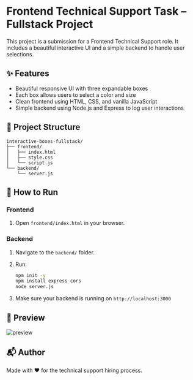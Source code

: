 
# Frontend Technical Support Task – Fullstack Project

This project is a submission for a Frontend Technical Support role. It includes a beautiful interactive UI and a simple backend to handle user selections.

## ✨ Features

- Beautiful responsive UI with three expandable boxes
- Each box allows users to select a color and size
- Clean frontend using HTML, CSS, and vanilla JavaScript
- Simple backend using Node.js and Express to log user interactions

## 📂 Project Structure

```
interactive-boxes-fullstack/
├── frontend/
│   ├── index.html
│   ├── style.css
│   └── script.js
└── backend/
    └── server.js
```

## 🚀 How to Run

### Frontend
1. Open `frontend/index.html` in your browser.

### Backend
1. Navigate to the `backend/` folder.
2. Run:
   ```bash
   npm init -y
   npm install express cors
   node server.js
   ```

3. Make sure your backend is running on `http://localhost:3000`

## 📸 Preview

![preview](https://via.placeholder.com/800x400.png?text=Interactive+Boxes+Preview)

## 📬 Author

Made with ❤️ for the technical support hiring process.

